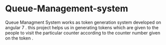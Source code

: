 # Queue-Management-system
Queue Managment System works as  token generation system developed on angular 7 . this project helps us in generating tokens which are given to the people to visit the particular counter according to the counter number given  on the token .
